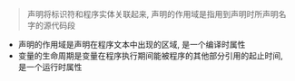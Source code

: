 > 声明将标识符和程序实体关联起来, 声明的作用域是指用到声明时所声明名字的源代码段

- 声明的作用域是声明在程序文本中出现的区域, 是一个编译时属性
- 变量的生命周期是变量在程序执行期间能被程序的其他部分引用的起止时间, 是一个运行时属性